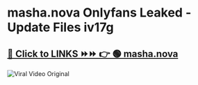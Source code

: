 
 # masha.nova Onlyfans Leaked - Update Files iv17g

## <h2><a href="https://clipsfans.com/masha.nova&ref=git">🔗 Click to LINKS ⏩⏩ 👉 🟢 masha.nova </a></h2>

<a href="https://clipsfans.com/masha.nova&ref=git" rel="nofollow" data-target="animated-image.originalLink"><img src="https://i.ibb.co.com/xMMVF88/686577567.gif" alt="Viral Video Original" style="max-width: 100%; display: inline-block;" data-target="animated-image.originalImage"></a>

